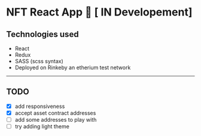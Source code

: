 # NFT React App 🚀 [ IN Developement]

## Technologies used

* React
* Redux
* SASS (scss syntax)
* Deployed on Rinkeby an etherium test network

---

## TODO

* [x] add responsiveness
* [x] accept asset contract addresses
* [ ] add some addresses to play with
* [ ] try adding light theme